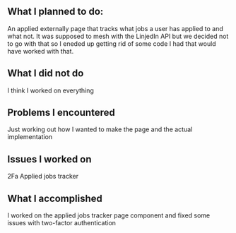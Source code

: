 ## What I planned to do:
An applied externally page that tracks what jobs a user has applied to and what not. 
It was supposed to mesh with the LinjedIn API but we decided not to go with that so I eneded up getting rid of some code
I had that would have worked with that.

## What I did not do
I think I worked on everything

## Problems I encountered
Just working out how I wanted to make the page and the actual implementation

## Issues I worked on
2Fa
Applied jobs tracker

## What I accomplished
I worked on the applied jobs tracker page component and fixed some issues with two-factor authentication
